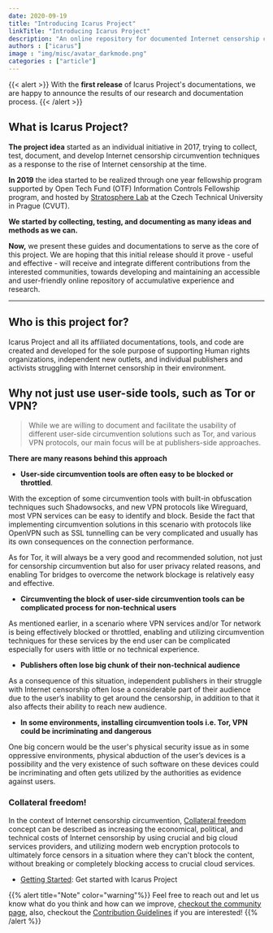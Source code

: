 ```yaml
---
date: 2020-09-19
title: "Introducing Icarus Project"
linkTitle: "Introducing Icarus Project"
description: "An online repository for documented Internet censorship circumvention techniques and methods."
authors : ["icarus"]
image : "img/misc/avatar_darkmode.png"
categories : ["article"]
---
```




{{< alert >}}
With the **first release** of Icarus Project's documentations, we are happy to announce the results of our research and documentation process.
{{< /alert >}}

## What is Icarus Project?

**The project idea** started as an individual initiative in 2017, trying to collect, test, document, and develop Internet censorship circumvention techniques as a response to the rise of Internet censorship at the time.

**In 2019** the idea started to be realized through one year fellowship program supported by Open Tech Fund (OTF) Information Controls Fellowship program, and hosted by [Stratosphere Lab](https://www.stratosphereips.org/team) at the Czech Technical University in Prague (CVUT).

**We started by collecting, testing, and documenting as many ideas and methods as we can.**

**Now,** we present these guides and documentations to serve as the core of this project. We are hoping that this initial release should it prove - useful and effective - will receive and integrate different contributions from the interested communities, towards developing and maintaining an accessible and user-friendly online repository of accumulative experience and research.

------

## Who is this project for?

Icarus Project and all its affiliated documentations, tools, and code are created and developed for the sole purpose of supporting Human rights organizations, independent new outlets, and individual publishers and activists struggling with Internet censorship in their environment.


## Why not just use user-side tools, such as Tor or VPN?

>While we are willing to document and facilitate the usability of different user-side circumvention solutions such as Tor, and various VPN protocols, our main focus will be at publishers-side approaches.

**There are many reasons behind this approach**

- **User-side circumvention tools are often easy to be blocked or throttled**.

With the exception of some circumvention tools with built-in obfuscation techniques such Shadowsocks, and new VPN protocols like Wireguard, most VPN services can be easy to identify and block.
Beside the fact that implementing circumvention solutions in this scenario with protocols like OpenVPN such as SSL tunnelling can be very complicated and usually has its own consequences on the connection performance.

As for Tor, it will always be a very good and recommended solution, not just for censorship circumvention but also for user privacy related reasons, and enabling Tor bridges to overcome the network blockage is relatively easy and effective.

- **Circumventing the block of user-side circumvention tools can be complicated process for non-technical users**

As mentioned earlier, in a scenario where VPN services and/or Tor network is being effectively blocked or throttled, enabling and utilizing circumvention techniques for these services by the end user can be complicated especially for users with little or no technical experience.

- **Publishers often lose big chunk of their non-technical audience**

As a consequence of this situation, independent publishers in their struggle with Internet censorship often lose a considerable part of their audience due to the user’s inability to get around the censorship, in addition to that it also affects their ability to reach new audience.

- **In some environments, installing circumvention tools i.e. Tor, VPN could be incriminating and dangerous**

One big concern would be the user's physical security issue as in some oppressive environments, physical abduction of the user’s devices is a possibility and the very existence of such software on these devices could be incriminating and often gets utilized by the authorities as evidence against users.

### Collateral freedom!
In the context of Internet censorship circumvention, [Collateral freedom](https://en.wikipedia.org/wiki/Collateral_freedom) concept can be described as increasing the economical, political, and technical costs of Internet censorship by using crucial and big cloud services providers, and utilizing modern web encryption protocols to ultimately force censors in a situation where they can't block the content, without breaking or completely blocking access to crucial cloud services.

* [Getting Started](/docs/getting-started.html): Get started with Icarus Project


{{% alert title="Note" color="warning"%}}
Feel free to reach out and let us know what do you think and how can we improve, [checkout the community page](/community), also, checkout the [Contribution Guidelines](/docs/contribution-guidelines.html) if you are interested!
{{% /alert %}}